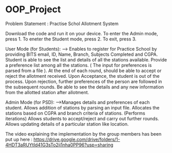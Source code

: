 # OOP_Project
Problem Statement : Practise Schol Allotment System

Download the code and run it on your device. To enter the Admin mode, press 1. To eneter the Student mode, press 2. To exit, press 3.

User Mode (for Students):
--> Enables to register for Practice School by providing BITS email, ID, Name, Branch, Subjects Completed and CGPA.
Student is able to see the list and details of all the stations available.
Provide a preference list among all the stations. ( The input for preferences is parsed from a file ).
At the end of each round, should be able to accept or reject the allotment received. Upon Acceptance, the student is out of the process. Upon rejection, further preferences of the person are followed in the subsequent rounds.
Be able to see the details and any new information from the allotted station after allotment.


Admin Mode (for PSD):
-->Manages details and preferences of each student.
Allows addition of stations by parsing an input file.
Allocates the stations based on CGPA and branch criteria of stations. (Performs iterations)
Allows students to accept/reject and carry out further rounds.
Allows updating details of a particular station like location.

The video explaining the implementation by the group members has been put up here :
https://drive.google.com/drive/folders/1-4HDT3aRUYtId41G3sTo2ij1nha0PP96?usp=sharing
